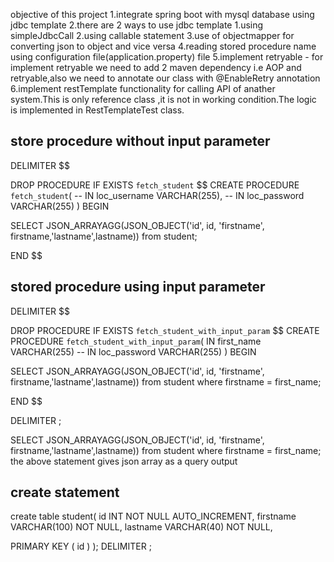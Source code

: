 objective of this project
1.integrate spring boot with mysql database using jdbc template
2.there are 2 ways to use jdbc template 
	1.using simpleJdbcCall
	2.using callable statement
3.use of objectmapper for converting json to object and vice versa
4.reading stored procedure name using configuration file(application.property) file
5.implement retryable - for implement retryable we need to add 2 maven dependency i.e AOP and retryable,also we need to annotate our class with
	@EnableRetry annotation
6.implement restTemplate functionality for calling API of anather system.This is only reference class ,it is not in working condition.The logic is implemented in RestTemplateTest class.	

store procedure without input parameter
---------------------------------------

DELIMITER $$

DROP PROCEDURE IF EXISTS `fetch_student` $$
CREATE  PROCEDURE `fetch_student`(
 -- IN loc_username VARCHAR(255),
  -- IN loc_password VARCHAR(255)
)
BEGIN

SELECT JSON_ARRAYAGG(JSON_OBJECT('id', id, 'firstname', firstname,'lastname',lastname)) from student;

END $$

stored procedure using input parameter
----------------------------------------
DELIMITER $$

DROP PROCEDURE IF EXISTS `fetch_student_with_input_param` $$
CREATE  PROCEDURE `fetch_student_with_input_param`(
 IN first_name VARCHAR(255)
  -- IN loc_password VARCHAR(255)
)
BEGIN

SELECT JSON_ARRAYAGG(JSON_OBJECT('id', id, 'firstname', firstname,'lastname',lastname)) from student where firstname = first_name;

END $$

DELIMITER ;

SELECT JSON_ARRAYAGG(JSON_OBJECT('id', id, 'firstname', firstname,'lastname',lastname)) from student where firstname = first_name;
the above statement gives json array as a query output

create statement
--------------------
create table student(
   id INT NOT NULL AUTO_INCREMENT,
   firstname  VARCHAR(100) NOT NULL,
   lastname VARCHAR(40) NOT NULL,
  
   PRIMARY KEY ( id )
);
DELIMITER ;	